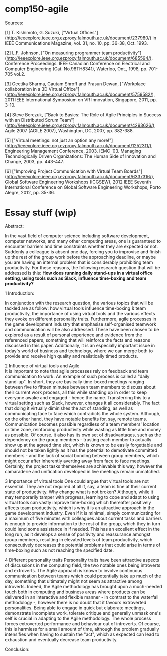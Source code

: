 # comp150-agile
Sources:

[1] T. Kishimoto, G. Suzuki, ["Virtual Offices"] (http://ieeexplore.ieee.org.ezproxy.falmouth.ac.uk/document/237980/) in IEEE Communications Magazine, vol. 31, no. 10, pp. 36-38, Oct. 1993.

[2] L.F. Johnson, ["On measuring programmer team productivity"] (http://ieeexplore.ieee.org.ezproxy.falmouth.ac.uk/document/685594/), Conference Proceedings. IEEE Canadian Conference on Electrical and Computer Engineering (Cat. No.98TH8341), Waterloo, Ont., 1998, pp. 701-705 vol.2.

[3] Geetika Sharma, Gautam Shroff and Prasun Dewan, ["Workplace collaboration in a 3D Virtual Office"] (http://ieeexplore.ieee.org.ezproxy.falmouth.ac.uk/document/5759582/), 2011 IEEE International Symposium on VR Innovation, Singapore, 2011, pp. 3-10.

[4] Steve Berczuk, ["Back to Basics: The Role of Agile Principles in Success with an Distributed Scrum Team"] (http://ieeexplore.ieee.org.ezproxy.falmouth.ac.uk/document/4293626/), Agile 2007 (AGILE 2007), Washington, DC, 2007, pp. 382-388.

[5] ["Virtual meetings: not just an option any more!"] (http://ieeexplore.ieee.org.ezproxy.falmouth.ac.uk/document/1252311/), Engineering Management Conference, 2003. IEMC '03. Managing Technologically Driven Organizations: The Human Side of Innovation and Change, 2003, pp. 443-447.

[6] ["Improving Project Communication with Virtual Team Boards"] (http://ieeexplore.ieee.org.ezproxy.falmouth.ac.uk/document/6337316/), Global Software Engineering Workshops (ICGSEW), 2012 IEEE Seventh International Conference on Global Software Engineering Workshops, Porto Alegre, 2012, pp. 35-36.


# Essay stuff (wip)
Abstract:

In the vast field of computer science including software development, computer networks, and many other computing areas, one is guaranteed to encounter barriers and time constraints whether they are expected or not. Suddenly a colleague is absent one day, forcing you to improvise and finish up the rest of the group work before the approaching deadline, or maybe you are having an internal problem that is considerably prohibiting team productivity. For these reasons, the following research question that will be addressed is this: **How does running daily stand-ups in a virtual office setting, using tools such as Slack, influence time-boxing and team productivity?** 

1 Introduction:

In conjunction with the research question, the various topics that will be tackled are as follow: how virtual tools influence time-boxing & team productivity, the importance of using virtual tools and the various effects they evoke on different personality traits. Furthermore, agile processes in the game development industry that emphasise self-organised teamwork and communication will be also addressed. These have been chosen to be explored as a result of personal experience and evidence from the referenced papers, something that will reinforce the facts and reasons discussed in this paper. Additionally, it is an especially important issue in today's world of business and technology, where we can merge both to provide and receive high quality and realistically timed products. 

2 Influence of virtual tools and Agile  
It is important to note that agile processes rely on feedback and team communication to work. An example of such process is called a "daily stand-up". In short, they are basically time-boxed meetings ranging between five to fifteen minutes between team members to discuss about their current work process, all this while standing up in order to keep everyone awake and engaged - hence the name. Transferring this to a virtual setting such as Slack, however, changes it all considerably. The fact that doing it virtually diminishes the act of standing, as well as communicating face to face which contradicts the whole system. Although, on the other hand, they have notable benefits for, say, remote teams. Communication becomes possible regardless of a team members' location or time zone, reinforcing productivity while wasting as little time and money as possible. Of course, it also has its own set of disadvantages, such as the dependency on the group members - trusting each member to actually show up at the agreed time slot, which is known to be easily forgettable and should not be taken lightly as it has the potential to demotivate committed members - and the lack of social bonding between group members, which might occur after inherently averting away from face to face meetings. Certainly, the project tasks themselves are achievable this way, however the camaraderie and unification developed in live meetings remain unmatched.  

3 Importance of virtual tools
One could argue that virtual tools are not essential. They are not required at all if, say, a team is fine at their current state of productivity. Why change what is not broken? Although, while it may temporarily tamper with progress, learning to cope and adapt to using virtual tools can vastly improve time-boxing which thereafter positively affects team productivity, which is why it is an attractive approach in the game development industry. Even if it is minimal, simply communicating for a maximum of five minutes with colleagues about current tasks and barriers is enough to provide information to the rest of the group, which they in turn could lend some assistance in if needed. This has an excellent effect in the long run, as it develops a sense of positivity and reassurance amongst group members, resulting in elevated levels of team productivity, which consecutively decreases the potential problems that could arise in terms of time-boxing such as not reaching the specified date.  

4 Different personality traits
Personality traits have been attractive aspects of discussions in the computing field, the two notable ones being introverts and extroverts. The Agile approach is known to involve continuous communication between teams which could potentially take up much of the day, something that ultimately might not seem as attractive among introverts. Indeed, the Agile methodology has brought upon a much-needed touch both in computing and business areas where products can be delivered in an interactive and flexible manner - in contrast to the waterfall methodology -, however there is no doubt that it favours extroverted personalities. Being able to engage in quick but elaborate meetings, demonstrate incomplete work, tolerate critique and generally unmask one's self is crucial in adapting to the Agile methodology. The whole process forces extroverted performance and behaviour out of introverts. Of course, this is harmless for a small amount of time, although the problem gradually intensifies when having to sustain the "act", which as expected can lead to exhaustion and eventually decrease team productivity. 


Conclusion:
